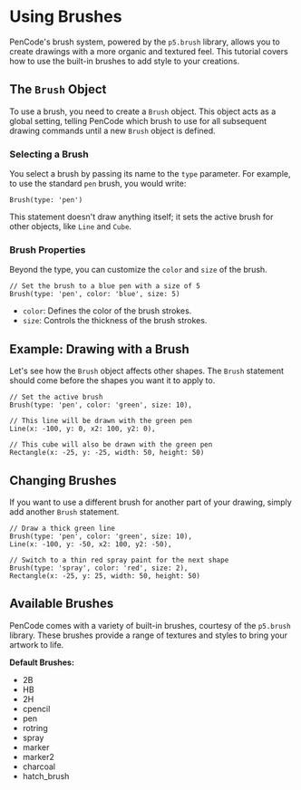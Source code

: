 # Using Brushes

PenCode's brush system, powered by the `p5.brush` library, allows you to create drawings with a more organic and textured feel. This tutorial covers how to use the built-in brushes to add style to your creations.

## The `Brush` Object

To use a brush, you need to create a `Brush` object. This object acts as a global setting, telling PenCode which brush to use for all subsequent drawing commands until a new `Brush` object is defined.

### Selecting a Brush

You select a brush by passing its name to the `type` parameter. For example, to use the standard `pen` brush, you would write:

```pencode
Brush(type: 'pen')
```

This statement doesn't draw anything itself; it sets the active brush for other objects, like `Line` and `Cube`.

### Brush Properties

Beyond the type, you can customize the `color` and `size` of the brush.

```pencode
// Set the brush to a blue pen with a size of 5
Brush(type: 'pen', color: 'blue', size: 5)
```

- `color`: Defines the color of the brush strokes.
- `size`: Controls the thickness of the brush strokes.

## Example: Drawing with a Brush

Let's see how the `Brush` object affects other shapes. The `Brush` statement should come before the shapes you want it to apply to.

```pencode
// Set the active brush
Brush(type: 'pen', color: 'green', size: 10),

// This line will be drawn with the green pen
Line(x: -100, y: 0, x2: 100, y2: 0),

// This cube will also be drawn with the green pen
Rectangle(x: -25, y: -25, width: 50, height: 50)
```

## Changing Brushes

If you want to use a different brush for another part of your drawing, simply add another `Brush` statement.

```pencode
// Draw a thick green line
Brush(type: 'pen', color: 'green', size: 10),
Line(x: -100, y: -50, x2: 100, y2: -50),

// Switch to a thin red spray paint for the next shape
Brush(type: 'spray', color: 'red', size: 2),
Rectangle(x: -25, y: 25, width: 50, height: 50)
```

## Available Brushes

PenCode comes with a variety of built-in brushes, courtesy of the `p5.brush` library. These brushes provide a range of textures and styles to bring your artwork to life.

**Default Brushes:**
- 2B
- HB
- 2H
- cpencil
- pen
- rotring
- spray
- marker
- marker2
- charcoal
- hatch_brush
